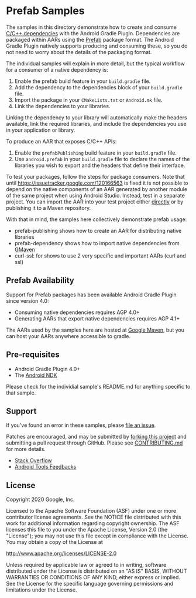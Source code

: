 # Prefab Samples

The samples in this directory demonstrate how to create and consume
[C/C++ dependencies] with the Android Gradle Plugin. Dependencies are packaged
within AARs using the [Prefab] package format. The Android Gradle Plugin
natively supports producing and consuming these, so you do not need to worry
about the details of the packaging format.

The individual samples will explain in more detail, but the typical workflow for
a consumer of a native dependency is:

1. Enable the prefab build feature in your `build.gradle` file.
1. Add the dependency to the dependencies block of your `build.gradle` file.
1. Import the package in your `CMakeLists.txt` or `Android.mk` file.
1. Link the dependencies to your libraries.

Linking the dependency to your library will automatically make the headers
available, link the required libraries, and include the dependencies you use in
your application or library.

To produce an AAR that exposes C/C++ APIs:

1. Enable the `prefabPublishing` build feature in your `build.gradle` file.
1. Use `android.prefab` in your `build.gradle` file to declare the names of the
   libraries you wish to export and the headers that define their interface.

To test your packages, follow the steps for package consumers. Note that until
https://issuetracker.google.com/120166563 is fixed it is not possible to depend
on the native components of an AAR generated by another module of the same
project when using Android Studio. Instead, test in a separate project. You can
import the AAR into your test project either
[directly](https://developer.android.com/studio/projects/android-library#AddDependency)
or by publishing it to a Maven repository.

With that in mind, the samples here collectively demonstrate prefab usage:

- prefab-publishing shows how to create an AAR for distributing native libraries
- prefab-dependency shows how to import native dependencies from [GMaven]
- curl-ssl: for shows to use 2 very specific and important AARs (curl and ssl)

## Prefab Availability

Support for Prefab packages has been available Android Gradle Plugin since
version 4.0:

- Consuming native dependencies requires AGP 4.0+
- Generating AARs that export native dependencies requires AGP 4.1+

The AARs used by the samples here are hosted at [Google Maven], but you can host
your AARs anywhere accessible to gradle.

## Pre-requisites

- Android Gradle Plugin 4.0+
- The [Android NDK](https://developer.android.com/ndk/)

Please check for the individial sample's README.md for anything specific to that
sample.

## Support

If you've found an error in these samples, please
[file an issue](https://github.com/android/ndk-samples/issues/new).

Patches are encouraged, and may be submitted by
[forking this project](https://github.com/android/ndk-samples/fork) and
submitting a pull request through GitHub. Please see
[CONTRIBUTING.md](../CONTRIBUTING.md) for more details.

- [Stack Overflow](http://stackoverflow.com/questions/tagged/android-ndk)
- [Android Tools Feedbacks](http://tools.android.com/feedback)

## License

Copyright 2020 Google, Inc.

Licensed to the Apache Software Foundation (ASF) under one or more contributor
license agreements. See the NOTICE file distributed with this work for
additional information regarding copyright ownership. The ASF licenses this file
to you under the Apache License, Version 2.0 (the "License"); you may not use
this file except in compliance with the License. You may obtain a copy of the
License at

http://www.apache.org/licenses/LICENSE-2.0

Unless required by applicable law or agreed to in writing, software distributed
under the License is distributed on an "AS IS" BASIS, WITHOUT WARRANTIES OR
CONDITIONS OF ANY KIND, either express or implied. See the License for the
specific language governing permissions and limitations under the License.

[c/c++ dependencies]: https://developer.android.com/studio/build/native-dependencies?buildsystem=cmake&agpversion=4.0
[gmaven]: (https://maven.google.com/web/index.html?q=ndk#com.android.ndk.thirdparty)
[google maven]: https://maven.google.com/web/index.html#com.android.ndk.thirdparty
[prefab]: https://google.github.io/prefab

